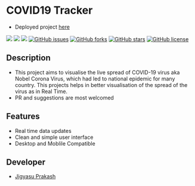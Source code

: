 # COVID19 Tracker
- Deployed project <a href="https://itsjigyasu.me/coronavirus-spread-tracker/">here</a>

<img src="https://img.shields.io/badge/-Javascript-green"> <img src="https://img.shields.io/badge/-ARCGIS API-blue"> <img src="https://img.shields.io/badge/-Chart JS-brown"> [![GitHub issues](https://img.shields.io/github/issues/JigyasuPrakash/coronavirus-tracker)](https://github.com/JigyasuPrakash/coronavirus-tracker/issues) [![GitHub forks](https://img.shields.io/github/forks/JigyasuPrakash/coronavirus-tracker)](https://github.com/JigyasuPrakash/coronavirus-tracker/network) [![GitHub stars](https://img.shields.io/github/stars/JigyasuPrakash/coronavirus-tracker)](https://github.com/JigyasuPrakash/coronavirus-tracker/stargazers) [![GitHub license](https://img.shields.io/github/license/JigyasuPrakash/coronavirus-tracker)](https://github.com/JigyasuPrakash/coronavirus-tracker) 

## Description
- This project aims to visualise the live spread of COVID-19 virus aka Nobel Corona Virus, which had led to national epidemic for many country. This projects helps in better visualisation of the spread of the virus as in Real Time.
- PR and suggestions are most welcomed

## Features
- Real time data updates
- Clean and simple user interface
- Desktop and Moblile Compatible

## Developer
- <a href="https://itsjigyasu.me">Jigyasu Prakash</a>
